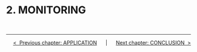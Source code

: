 # **2. MONITORING**



<br>

---

<div align="right">

[&lt;&nbsp;&nbsp;Previous chapter: APPLICATION](./01-APPLICATION.md)&nbsp;&nbsp;&nbsp;&nbsp;&nbsp;&nbsp;|&nbsp;&nbsp;&nbsp;&nbsp;&nbsp;&nbsp;[Next chapter: CONCLUSION&nbsp;&nbsp;&gt;](./03-CONCLUSION.md)

</div>